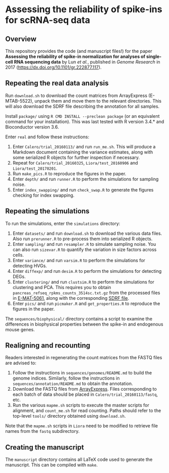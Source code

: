 # Assessing the reliability of spike-ins for scRNA-seq data

## Overview

This repository provides the code (and manuscript files!) for the paper **Assessing the reliability of spike-in normalization for analyses of single-cell RNA sequencing data**
by Lun _et al._, published in _Genome Research_ in 2017 (https://dx.doi.org/10.1101/gr.222877.117).

## Repeating the real data analysis

Run `download.sh` to download the count matrices from ArrayExpress (E-MTAB-5522), unpack them and move them to the relevant directories.
This will also download the SDRF file describing the annotation for all samples.

Install `package/` using `R CMD INSTALL --preclean package` (or an equivalent command for your installation).
This was last tested with R version 3.4.* and Bioconductor version 3.6.

Enter `real` and follow these instructions:

1. Enter `Calero/trial_20160113/` and run `run_me.sh`.
This will produce a Markdown document containing the variance estimates, along with some serialized R objects for further inspection if necessary.
2. Repeat for `Calero/trial_20160325`, `Liora/test_20160906` and `Liora/test_20170201`.
3. Run `make_pics.R` to reproduce the figures in the paper.
4. Enter `depth/` and run `runner.R` to perform the simulations for sampling noise.
5. Enter `index_swapping/` and run `check_swap.R` to generate the figures checking for index swapping.

## Repeating the simulations

To run the simulations, enter the `simulations` directory:

1. Enter `datasets/` and run `download.sh` to download the various data files. 
Also run `prerunner.R` to pre-process them into serialized R objects.
2. Enter `sampling/` and run `resampler.R` to simulate sampling noise.
You can also run `sizevar.R` to quantify the variation in size factors across cells.
3. Enter `variance/` and run `varsim.R` to perform the simulations for detecting HVGs.
4. Enter `diffexp/` and run `desim.R` to perform the simulations for detecting DEGs.
5. Enter `clustering/` and run `clustsim.R` to perform the simulations for clustering and PCA.
This requires you to obtain `pancreas_refseq_rpkms_counts_3514sc.txt.gz` from the processed files in [E-MAT-5061](https://www.ebi.ac.uk/arrayexpress/files/E-MTAB-5061/E-MTAB-5061.processed.1.zip), along with the corresponding [SDRF file](https://www.ebi.ac.uk/arrayexpress/files/E-MTAB-5061/E-MTAB-5061.sdrf.txt).
6. Enter `pics/` and run `picmaker.R` and `get_properties.R` to reproduce the figures in the paper.

The `sequences/biophysical/` directory contains a script to examine the differences in biophysical properties between the spike-in and endogenous mouse genes.

## Realigning and recounting

Readers interested in regenerating the count matrices from the FASTQ files are advised to:

1. Follow the instructions in `sequences/genomes/README.md` to build the genome indices.
Similarly, follow the instructions in `sequences/annotation/README.md` to obtain the annotation.
2. Download the FASTQ files from [ArrayExpress](https://www.ebi.ac.uk/arrayexpress/experiments/E-MTAB-5522/).
Files corresponding to each batch of data should be placed in `Calero/trial_20160113/fastq`, etc.
3. Run the various `mapme.sh` scripts to execute the master scripts for alignment, and `count_me.sh` for read counting.
Paths should refer to the top-level `tools/` directory obtained using `download.sh`.

Note that the `mapme.sh` scripts in `Liora` need to be modified to retrieve file names from the `fastq` subdirectory.

## Creating the manuscript

The `manuscript` directory contains all LaTeX code used to generate the manuscript.
This can be compiled with `make`.
